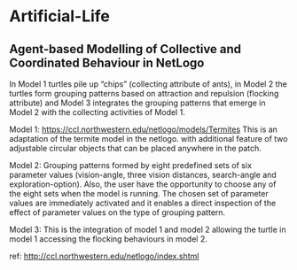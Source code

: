 # Artificial-Life
## Agent-based Modelling of Collective and Coordinated Behaviour in NetLogo

In Model 1 turtles pile up “chips” (collecting attribute of ants), in Model 2 the turtles form grouping patterns based on attraction and repulsion (flocking attribute) and Model 3 integrates the grouping patterns that emerge in Model 2 with the collecting activities of Model 1.

Model 1: https://ccl.northwestern.edu/netlogo/models/Termites
This is an adaptation of the termite model in the netlogo. with additional feature of two adjustable circular objects that can be placed anywhere in the patch.

Model 2: Grouping patterns formed by eight predefined sets of six parameter values (vision-angle, three vision distances, search-angle and exploration-option). Also, the user have the opportunity to choose any of the eight sets when the model is running. The chosen set of parameter values are immediately activated and it
enables a direct inspection of the effect of parameter values on the type of grouping pattern.

Model 3: This is the integration of model 1 and model 2 allowing the turtle in model 1 accessing the flocking behaviours in model 2.

ref: http://ccl.northwestern.edu/netlogo/index.shtml
